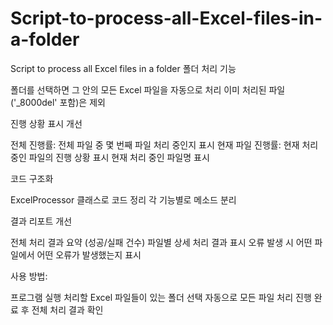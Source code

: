 # Script-to-process-all-Excel-files-in-a-folder
Script to process all Excel files in a folder
폴더 처리 기능

폴더를 선택하면 그 안의 모든 Excel 파일을 자동으로 처리
이미 처리된 파일('_8000del' 포함)은 제외


진행 상황 표시 개선

전체 진행률: 전체 파일 중 몇 번째 파일 처리 중인지 표시
현재 파일 진행률: 현재 처리 중인 파일의 진행 상황 표시
현재 처리 중인 파일명 표시


코드 구조화

ExcelProcessor 클래스로 코드 정리
각 기능별로 메소드 분리


결과 리포트 개선

전체 처리 결과 요약 (성공/실패 건수)
파일별 상세 처리 결과 표시
오류 발생 시 어떤 파일에서 어떤 오류가 발생했는지 표시



사용 방법:

프로그램 실행
처리할 Excel 파일들이 있는 폴더 선택
자동으로 모든 파일 처리 진행
완료 후 전체 처리 결과 확인
